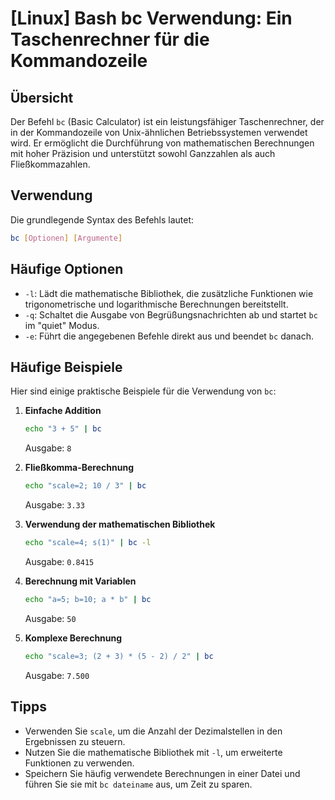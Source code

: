 # [Linux] Bash bc Verwendung: Ein Taschenrechner für die Kommandozeile

## Übersicht
Der Befehl `bc` (Basic Calculator) ist ein leistungsfähiger Taschenrechner, der in der Kommandozeile von Unix-ähnlichen Betriebssystemen verwendet wird. Er ermöglicht die Durchführung von mathematischen Berechnungen mit hoher Präzision und unterstützt sowohl Ganzzahlen als auch Fließkommazahlen.

## Verwendung
Die grundlegende Syntax des Befehls lautet:

```bash
bc [Optionen] [Argumente]
```

## Häufige Optionen
- `-l`: Lädt die mathematische Bibliothek, die zusätzliche Funktionen wie trigonometrische und logarithmische Berechnungen bereitstellt.
- `-q`: Schaltet die Ausgabe von Begrüßungsnachrichten ab und startet `bc` im "quiet" Modus.
- `-e`: Führt die angegebenen Befehle direkt aus und beendet `bc` danach.

## Häufige Beispiele
Hier sind einige praktische Beispiele für die Verwendung von `bc`:

1. **Einfache Addition**
   ```bash
   echo "3 + 5" | bc
   ```
   Ausgabe: `8`

2. **Fließkomma-Berechnung**
   ```bash
   echo "scale=2; 10 / 3" | bc
   ```
   Ausgabe: `3.33`

3. **Verwendung der mathematischen Bibliothek**
   ```bash
   echo "scale=4; s(1)" | bc -l
   ```
   Ausgabe: `0.8415`

4. **Berechnung mit Variablen**
   ```bash
   echo "a=5; b=10; a * b" | bc
   ```
   Ausgabe: `50`

5. **Komplexe Berechnung**
   ```bash
   echo "scale=3; (2 + 3) * (5 - 2) / 2" | bc
   ```
   Ausgabe: `7.500`

## Tipps
- Verwenden Sie `scale`, um die Anzahl der Dezimalstellen in den Ergebnissen zu steuern.
- Nutzen Sie die mathematische Bibliothek mit `-l`, um erweiterte Funktionen zu verwenden.
- Speichern Sie häufig verwendete Berechnungen in einer Datei und führen Sie sie mit `bc dateiname` aus, um Zeit zu sparen.